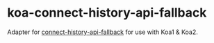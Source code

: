 # koa-connect-history-api-fallback

Adapter for [connect-history-api-fallback](https://github.com/bripkens/connect-history-api-fallback) for use with Koa1 & Koa2.
